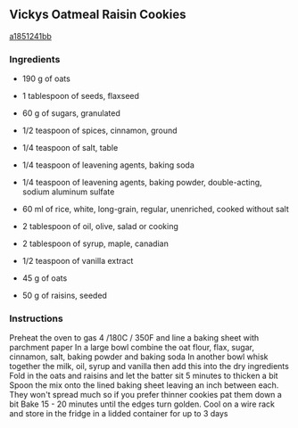 ## Vickys Oatmeal Raisin Cookies

[a1851241bb](https://cookpad.com/us/recipes/338325-vickys-oatmeal-raisin-cookies)

### Ingredients

 - 190 g of oats

 - 1 tablespoon of seeds, flaxseed

 - 60 g of sugars, granulated

 - 1/2 teaspoon of spices, cinnamon, ground

 - 1/4 teaspoon of salt, table

 - 1/4 teaspoon of leavening agents, baking soda

 - 1/4 teaspoon of leavening agents, baking powder, double-acting, sodium aluminum sulfate

 - 60 ml of rice, white, long-grain, regular, unenriched, cooked without salt

 - 2 tablespoon of oil, olive, salad or cooking

 - 2 tablespoon of syrup, maple, canadian

 - 1/2 teaspoon of vanilla extract

 - 45 g of oats

 - 50 g of raisins, seeded

### Instructions

Preheat the oven to gas 4 /180C / 350F and line a baking sheet with parchment paper In a large bowl combine the oat flour, flax, sugar, cinnamon, salt, baking powder and baking soda In another bowl whisk together the milk, oil, syrup and vanilla then add this into the dry ingredients Fold in the oats and raisins and let the batter sit 5 minutes to thicken a bit Spoon the mix onto the lined baking sheet leaving an inch between each. They won't spread much so if you prefer thinner cookies pat them down a bit Bake 15 - 20 minutes until the edges turn golden. Cool on a wire rack and store in the fridge in a lidded container for up to 3 days